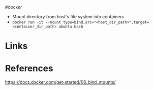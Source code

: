 #docker 

- Mount directory from host's file system into containers
- `docker run -it --mount type=bind,src="<host_dir_path>",target=<container_dir_path> ubuntu bash`

# Links

# References
https://docs.docker.com/get-started/06_bind_mounts/